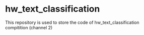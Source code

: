 # hw_text_classification
This repository is used to store the code of hw_text_classification compitition (channel 2)

